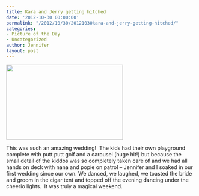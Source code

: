 ```yaml
---
title: Kara and Jerry getting hitched
date: '2012-10-30 00:00:00'
permalink: "/2012/10/30/20121030kara-and-jerry-getting-hitched/"
categories:
- Picture of the Day
- Uncategorized
author: Jennifer
layout: post
---
```


<a href="http://www.flickr.com/photos/jenniferandJennifers_photos/sets/72157631892082400/" rel="attachment wp-att-1827"><img title="IMG_1724" height="200" alt="" width="310" class="alignnone size-thumbnail wp-image-1827" src="http://static.squarespace.com/static/50db6bb3e4b015296cd43789/50dfa5b1e4b0dc6320e0b5ea/50dfa5b5e4b0dc6320e0b993/1351633432000/?format=original" /></a>

This was such an amazing wedding!  The kids had their own playground complete with putt putt golf and a carousel (huge hit!) but because the small detail of the kiddos was so completely taken care of and we had all hands on deck with nana and popie on patrol &#8211; Jennifer and I soaked in our first wedding since our own. We danced, we laughed, we toasted the bride and groom in the cigar tent and topped off the evening dancing under the cheerio lights.  It was truly a magical weekend.
